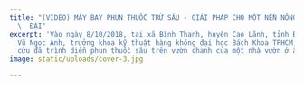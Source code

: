 ```yaml
---
title: "(VIDEO) MÁY BAY PHUN THUỐC TRỪ SÂU - GIẢI PHÁP CHO MỘT NỀN NÔNG NGHIỆP HIỆN
  \  ĐẠI"
excerpt: 'Vào ngày 8/10/2018, tại xã Bình Thạnh, huyện Cao Lãnh, tỉnh Đồng Tháp, tiến   sĩ
  Vũ Ngọc Ánh, trưởng khoa kỹ thuật hàng không đại học Bách Khoa TPHCM, và nhóm   nghiên
  cứu đã trình diễn phun thuốc sâu trên vườn chanh của một nhà vườn ở ấp Bình   Linh. '
image: static/uploads/cover-3.jpg

---
```

